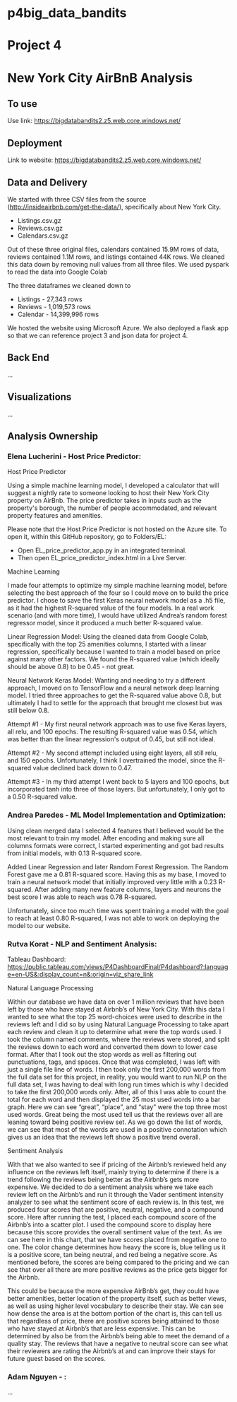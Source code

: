 # p4big_data_bandits
# Project 4 
# New York City AirBnB Analysis

## To use
Use link: https://bigdatabandits2.z5.web.core.windows.net/

## Deployment
Link to website: https://bigdatabandits2.z5.web.core.windows.net/

## Data and Delivery
We started with three CSV files from the source (http://insideairbnb.com/get-the-data/), specifically about New York City.

- Listings.csv.gz
- Reviews.csv.gz
- Calendars.csv.gz

Out of these three original files, calendars contained 15.9M rows of data, reviews contained 1.1M rows, and listings contained 44K rows.
We cleaned this data down by removing null values from all three files.
We used pyspark to read the data into Google Colab

The three dataframes we cleaned down to 

- Listings - 27,343 rows
- Reviews - 1,019,573 rows
- Calendar - 14,399,996 rows

We hosted the website using Microsoft Azure. We also deployed a flask app so that we can reference project 3 and json data for project 4.

## Back End
...

## Visualizations
...

## Analysis Ownership

### Elena Lucherini - Host Price Predictor:
Host Price Predictor

Using a simple machine learning model, I developed a calculator that will suggest a nightly rate to someone looking to host their New York City property on AirBnb. The price predictor takes in inputs such as the property's borough, the number of people accommodated, and relevant property features and amenities.

Please note that the Host Price Predictor is not hosted on the Azure site. To open it, within this GitHub repository, go to Folders/EL:
-	Open EL_price_predictor_app.py in an integrated terminal.
-	Then open EL_price_predictor_index.html in a Live Server. 

Machine Learning

I made four attempts to optimize my simple machine learning model, before selecting the best approach of the four so I could move on to build the price predictor. I chose to save the first Keras neural network model as a .h5 file, as it had the highest R-squared value of the four models. In a real work scenario (and with more time), I would have utilized Andrea’s random forest regressor model, since it produced a much better R-squared value.

Linear Regression Model: Using the cleaned data from Google Colab, specifically with the top 25 amenities columns, I started with a linear regression, specifically because I wanted to train a model based on price against many other factors. We found the R-squared value (which ideally should be above 0.8) to be 0.45 - not great.

Neural Network Keras Model: Wanting and needing to try a different approach, I moved on to TensorFlow and a neural network deep learning model. I tried three approaches to get the R-squared value above 0.8, but ultimately I had to settle for the approach that brought me closest but was still below 0.8.

Attempt #1 - My first neural network approach was to use five Keras layers, all relu, and 100 epochs. The resulting R-squared value was 0.54, which was better than the linear regression's output of 0.45, but still not ideal. 

Attempt #2 - My second attempt included using eight layers, all still relu, and 150 epochs. Unfortunately, I think I overtrained the model, since the R-squared value declined back down to 0.47.

Attempt #3 - In my third attempt I went back to 5 layers and 100 epochs, but incorporated tanh into three of those layers. But unfortunately, I only got to a 0.50 R-squared value. 

### Andrea Paredes - ML Model Implementation and Optimization:
Using clean merged data I selected 4 features that I believed would be the most relevant to train my model. After encoding and making sure all columns formats were correct, I started experimenting and got bad results from initial models, with 0.13 R-squared score.

Added Linear Regression and later Random Forest Regression. The Random Forest gave me a 0.81 R-squared score. Having this as my base, I moved to train a neural network model that initially improved very little with a 0.23 R-squared. After adding many new feature columns, layers and neurons the best score I was able to reach was 0.78 R-squared.

Unfortunately, since too much time was spent training a model with the goal to reach at least 0.80 R-squared, I was not able to work on deploying the model to our website.

### Rutva Korat - NLP and Sentiment Analysis:
Tableau Dashboard:
    https://public.tableau.com/views/P4DashboardFinal/P4dashboard?:language=en-US&:display_count=n&:origin=viz_share_link


Natural Language Processing
	
Within our database we have data on over 1 million reviews that have been left by those who have stayed at Airbnb’s of New York City. With this data I wanted to see what the top 25 word-choices were used to describe in the reviews left and I did so by using Natural Language Processing to take apart each review and clean it up to determine what were the top words used. I took the column named comments, where the reviews were stored, and split the reviews down to each word and converted them down to lower case format. After that I took out the stop words as well as filtering out punctuations, tags, and spaces. Once that was completed, I was left with just a single file line of words. I then took only the first 200,000 words from the full data set for this project, in reality, you would want to run NLP on the full data set, I was having to deal with long run times which is why I decided to take the first 200,000 words only. After, all of this I was able to count the total for each word and then displayed the 25 most used words into a bar graph. Here we can see “great”, “place”, and “stay” were the top three most used words. Great being the most used tell us that the reviews over all are leaning toward being positive review set. As we go down the list of words, we can see that most of the words are used in a positive connotation which gives us an idea that the reviews left show a positive trend overall. 

Sentiment Analysis

With that we also wanted to see if pricing of the Airbnb’s reviewed held any influence on the reviews left itself, mainly trying to determine if there is a trend following the reviews being better as the Airbnb’s gets more expensive. We decided to do a sentiment analysis where we take each review left on the Airbnb’s and run it through the Vader sentiment intensity analyzer to see what the sentiment score of each review is. In this test, we produced four scores that are positive, neutral, negative, and a compound score. Here after running the test, I placed each compound score of the Airbnb’s into a scatter plot. I used the compound score to display here because this score provides the overall sentiment value of the text. As we can see here in this chart, that we have scores placed from negative one to one. The color change determines how heavy the score is, blue telling us it is a positive score, tan being neutral, and red being a negative score. As mentioned before, the scores are being compared to the pricing and we can see that over all there are more positive reviews as the price gets bigger for the Airbnb. 

This could be because the more expensive AirBnb’s get, they could have better amenities, better location of the property itself, such as better views, as well as using higher level vocabulary to describe their stay. We can see how dense the area is at the bottom portion of the chart is, this can tell us that regardless of price, there are positive scores being attained to those who have stayed at Airbnb’s that are less expensive. This can be determined by also be from the Airbnb’s being able to meet the demand of a quality stay. The reviews that have a negative to neutral score can see what their reviewers are rating the Airbnb’s at and can improve their stays for future guest based on the scores. 



### Adam Nguyen - :


...
